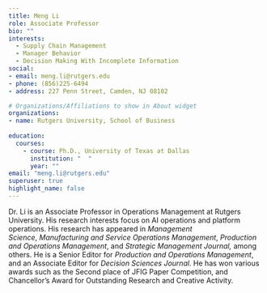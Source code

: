 ```yaml
---
title: Meng Li
role: Associate Professor
bio: ""
interests:
  - Supply Chain Management
  - Manager Behavior
  - Decision Making With Incomplete Information
social: 
- email: meng.li@rutgers.edu
- phone: (856)225-6494
- address: 227 Penn Street, Camden, NJ 08102

# Organizations/Affiliations to show in About widget
organizations:
- name: Rutgers University, School of Business
  
education:
  courses:
    - course: Ph.D., University of Texas at Dallas
      institution: "  "
      year: ""
email: "meng.li@rutgers.edu"
superuser: true
highlight_name: false
---
```

Dr. Li is an Associate Professor in Operations Management at Rutgers University. His research interests focus on AI operations and platform operations. His research has appeared in *Management Science*, *Manufacturing and Service Operations Management*, *Production and Operations Management*, and *Strategic Management Journal,* among others. He is a Senior Editor for *Production and Operations Management*, and an Associate Editor for *Decision Sciences Journal.* He has won various awards such as the Second place of JFIG Paper Competition, and Chancellor’s Award for Outstanding Research and Creative Activity.

